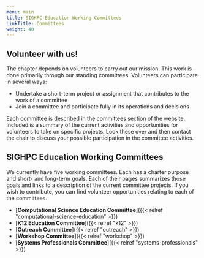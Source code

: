 ```yaml
---
menu: main
title: SIGHPC Education Working Committees
LinkTitle: Committees
weight: 40
---
```


## Volunteer with us!

The chapter depends on volunteers to carry out our mission. This work is done primarily through our standing committees.  Volunteers can participate in several ways:

* Undertake a short-term project or assignment that contributes to the work of a committee
* Join a committee and participate fully in its operations and decisions

Each committee is described in the committees section of the website. Included is a summary of the current activities and opportunities for volunteers to take on specific projects. Look these over and then contact the chair to discuss your possible participation in the committee activities.

## SIGHPC Education Working Committees

We currently have five working committees. Each has a charter purpose and short- and long-term goals. Each of their pages summarizes those goals and links to a description of the current committee projects. If you wish to contribute, you can find volunteer opportunities relating to each of the committees.

- [**Computational Science Education Committee**]({{< relref "computational-science-education" >}})  
- [**K12 Education Committee**]({{< relref "k12" >}})  
- [**Outreach Committee**]({{< relref "outreach" >}})  
- [**Workshop Committee**]({{< relref "workshop" >}})  
- [**Systems Professionals Committee**]({{< relref "systems-professionals" >}})  
